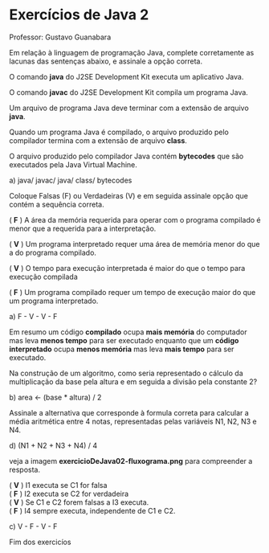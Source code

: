# Exercícios de Java 2

Professor: Gustavo Guanabara

Em relação à linguagem de programação Java, complete corretamente as lacunas das sentenças abaixo, e assinale a opção correta.

O comando **java** do J2SE Development Kit executa um aplicativo Java.

O comando **javac** do J2SE Development Kit compila um programa Java.

Um arquivo de programa Java deve terminar com a extensão de arquivo **java**.

Quando um programa Java é compilado, o arquivo produzido pelo compilador termina com a extensão de arquivo **class**.

O arquivo produzido pelo compilador Java contém **bytecodes** que são executados pela Java Virtual Machine.

a) java/ javac/ java/ class/ bytecodes

Coloque Falsas (F) ou Verdadeiras (V) e em seguida assinale opção que contém a sequência correta.

( **F** ) A área da memória requerida para operar com o programa compilado é menor que a requerida para a interpretação.

( **V** ) Um programa interpretado requer uma área de memória menor do que a do programa compilado.

( **V** ) O tempo para execução interpretada é maior do que o tempo para execução compilada

( **F** ) Um programa compilado requer um tempo de execução maior do que um programa interpretado.

a) F - V - V - F

Em resumo um código **compilado** ocupa **mais memória** do computador mas leva **menos tempo** para ser executado enquanto que um **código interpretado** ocupa **menos memória** mas leva **mais tempo** para ser executado.

Na construção de um algoritmo, como seria representado o cálculo da multiplicação da base pela altura e em seguida a divisão pela constante 2?

b) area <- (base * altura) / 2

Assinale a alternativa que corresponde à formula correta para calcular a média aritmética entre 4 notas, representadas pelas variáveis N1, N2, N3 e N4.

d) (N1 + N2 + N3 + N4) / 4

veja a imagem **exercicioDeJava02-fluxograma.png** para compreender a resposta.

( **V** ) I1 executa se C1 for falsa  
( **F** ) I2 executa se C2 for verdadeira  
( **V** ) Se C1 e C2 forem falsas a I3 executa.  
( **F** ) I4 sempre executa, independente de C1 e C2.

c) V - F - V - F

Fim dos exercicíos
